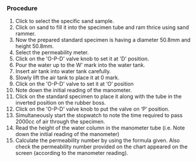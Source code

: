 ### Procedure
1.	Click to select the specific sand sample.
2.	Click on sand to fill it into the specimen tube and ram thrice using sand rammer.
3.	Now the prepared standard specimen is having a diameter 50.8mm and height 50.8mm.
4.	Select the permeability meter.
5.	Click on the 'O-P-D' valve knob to set it at 'D' position. 
6.	Pour the water up to the W' mark into the water tank.
7.	Insert air tank into water tank carefully.
8.	Slowly lift the air tank to place it at 0 mark.
9.	Click on the 'O-P-D' valve to set it at ‘O’ position 
10.	Note down the initial reading of the manometer.
11.	Click on the standard specimen to place it along with the tube in the inverted position on the rubber boss.
12.	Click on the 'O-P-D' valve knob to put the valve on ‘P’ position. 
13.	Simultaneously start the stopwatch to note the time required to pass 2000cc of air through the specimen. 
14.	Read the height of the water column in the manometer tube (i.e. Note down the initial reading of the manometer)
15.	Calculate the permeability number by using the formula given. Also check the permeability number provided on the chart appeared on the screen (according to the manometer reading).
